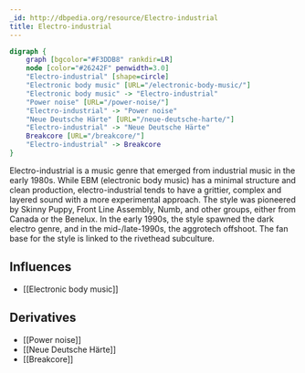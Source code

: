 ```yaml
---
_id: http://dbpedia.org/resource/Electro-industrial
title: Electro-industrial
---
```


```dot
digraph {
	graph [bgcolor="#F3DDB8" rankdir=LR]
	node [color="#26242F" penwidth=3.0]
	"Electro-industrial" [shape=circle]
	"Electronic body music" [URL="/electronic-body-music/"]
	"Electronic body music" -> "Electro-industrial"
	"Power noise" [URL="/power-noise/"]
	"Electro-industrial" -> "Power noise"
	"Neue Deutsche Härte" [URL="/neue-deutsche-harte/"]
	"Electro-industrial" -> "Neue Deutsche Härte"
	Breakcore [URL="/breakcore/"]
	"Electro-industrial" -> Breakcore
}
```

Electro-industrial is a music genre that emerged from industrial music in the early 1980s. While EBM (electronic body music) has a minimal structure and clean production, electro-industrial tends to have a grittier, complex and layered sound with a more experimental approach. The style was pioneered by Skinny Puppy, Front Line Assembly, Numb, and other groups, either from Canada or the Benelux. In the early 1990s, the style spawned the dark electro genre, and in the mid-/late-1990s, the aggrotech offshoot. The fan base for the style is linked to the rivethead subculture.

## Influences

- [[Electronic body music]]

## Derivatives

- [[Power noise]]
- [[Neue Deutsche Härte]]
- [[Breakcore]]
